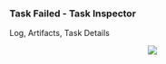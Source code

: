 ### Task Failed - Task Inspector

Log, Artifacts, Task Details<br>

<center>
<img
  src="slides/developer_workflow/images/task_inspector_failed_task.png"
  style="border: none;"
/>
</center>
